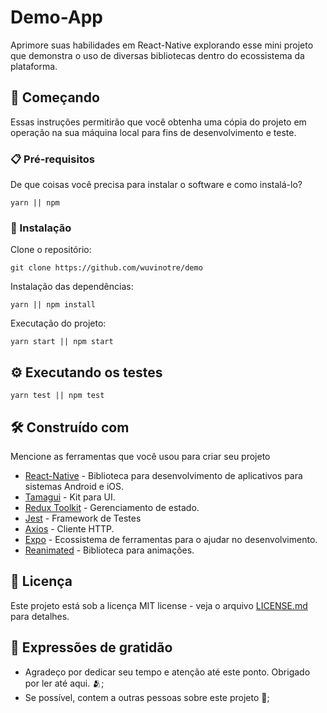 # Demo-App

Aprimore suas habilidades em React-Native explorando esse mini projeto que demonstra o uso de diversas bibliotecas dentro do ecossistema da plataforma.

## 🚀 Começando

Essas instruções permitirão que você obtenha uma cópia do projeto em operação na sua máquina local para fins de desenvolvimento e teste.

### 📋 Pré-requisitos

De que coisas você precisa para instalar o software e como instalá-lo?

```
yarn || npm
```

### 🔧 Instalação

Clone o repositório:

```
git clone https://github.com/wuvinotre/demo
```

Instalação das dependências:

```
yarn || npm install
```

Executação do projeto:

```
yarn start || npm start
```

## ⚙️ Executando os testes

```
yarn test || npm test
```

## 🛠️ Construído com

Mencione as ferramentas que você usou para criar seu projeto
 
- [React-Native](https://reactnative.dev/) - Biblioteca para desenvolvimento de aplicativos para sistemas Android e iOS.
- [Tamagui](https://tamagui.dev/) - Kit para UI.
- [Redux Toolkit](https://redux-toolkit.js.org/) - Gerenciamento de estado.
- [Jest](https://jestjs.io/pt-BR/) - Framework de Testes
- [Axios](https://axios-http.com/ptbr/) - Cliente HTTP.
- [Expo](https://expo.dev/) - Ecossistema de ferramentas para o ajudar no desenvolvimento.
- [Reanimated](https://docs.swmansion.com/react-native-reanimated/) - Biblioteca para animações.

## 📄 Licença

Este projeto está sob a licença MIT license - veja o arquivo [LICENSE.md](https://github.com/wuvinotre/demo/blob/main/LICENSE) para detalhes.

## 🎁 Expressões de gratidão

- Agradeço por dedicar seu tempo e atenção até este ponto. Obrigado por ler até aqui. 🫂;
- Se possível, contem a outras pessoas sobre este projeto 📢;
 
